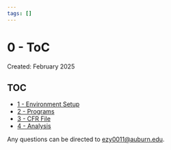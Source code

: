 ```yaml
---
tags: []
---
```

# 0 - ToC   
   
Created: February 2025   
   
## TOC   
   
- [1 - Environment Setup](/docs/control_flow_recovery/Environment.md)   
- [2 - Programs](../../../suns-dataset/Control%20Flow%20Recovery/2%20-%20Programs.md)   
- [3 - CFR File](../../../suns-dataset/Control%20Flow%20Recovery/3%20-%20CFR%20File.md)   
- [4 - Analysis](../../../suns-dataset/Control%20Flow%20Recovery/4%20-%20Analysis.md)   
   
Any questions can be directed to ezy0011@auburn.edu.